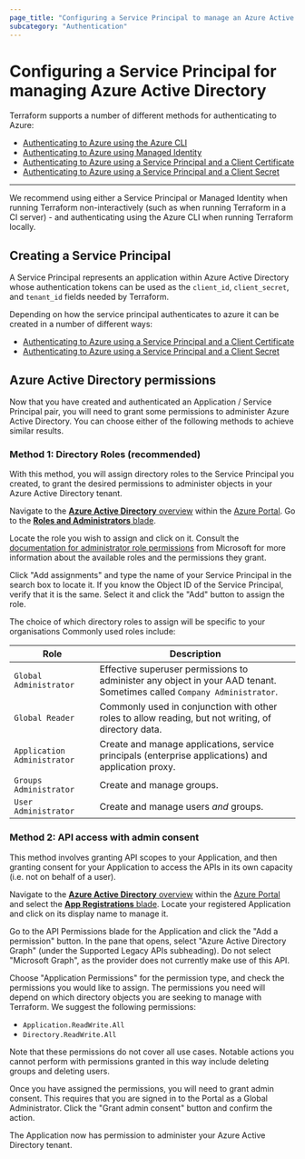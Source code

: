 ```yaml
---
page_title: "Configuring a Service Principal to manage an Azure Active Directory"
subcategory: "Authentication"
---
```


# Configuring a Service Principal for managing Azure Active Directory

Terraform supports a number of different methods for authenticating to Azure:

* [Authenticating to Azure using the Azure CLI](azure_cli.html)
* [Authenticating to Azure using Managed Identity](managed_service_identity.html)
* [Authenticating to Azure using a Service Principal and a Client Certificate](service_principal_client_certificate.html)
* [Authenticating to Azure using a Service Principal and a Client Secret](service_principal_client_secret.html)

---

We recommend using either a Service Principal or Managed Identity when running Terraform non-interactively (such as when running Terraform in a CI server) - and authenticating using the Azure CLI when running Terraform locally.

## Creating a Service Principal

A Service Principal represents an application within Azure Active Directory whose authentication tokens can be used as the `client_id`, `client_secret`, and `tenant_id` fields needed by Terraform.

Depending on how the service principal authenticates to azure it can be created in a number of different ways: 
* [Authenticating to Azure using a Service Principal and a Client Certificate](service_principal_client_certificate.html)
* [Authenticating to Azure using a Service Principal and a Client Secret](service_principal_client_secret.html)

## Azure Active Directory permissions

Now that you have created and authenticated an Application / Service Principal pair, you will need to grant some permissions to administer Azure Active Directory. You can choose either of the following methods to achieve similar results.

### Method 1: Directory Roles (recommended)

With this method, you will assign directory roles to the Service Principal you created, to grant the desired permissions to administer objects in your Azure Active Directory tenant.

Navigate to the [**Azure Active Directory** overview][azure-portal-aad-overview] within the [Azure Portal][azure-portal]. Go to the [**Roles and Administrators** blade][azure-portal-aad-roles-blade].

Locate the role you wish to assign and click on it. Consult the [documentation for administrator role permissions][admin-roles-docs] from Microsoft for more information about the available roles and the permissions they grant.

Click "Add assignments" and type the name of your Service Principal in the search box to locate it. If you know the Object ID of the Service Principal, verify that it is the same. Select it and click the "Add" button to assign the role.

The choice of which directory roles to assign will be specific to your organisations Commonly used roles include:

Role                        | Description
--------------------------- | -----------------------------------------------------------------------------------------------------------------------
`Global Administrator`      | Effective superuser permissions to administer any object in your AAD tenant. Sometimes called `Company Administrator`.
`Global Reader`             | Commonly used in conjunction with other roles to allow reading, but not writing, of directory data.
`Application Administrator` | Create and manage applications, service principals (enterprise applications) and application proxy.
`Groups Administrator`      | Create and manage groups.
`User Administrator`        | Create and manage users _and_ groups.

### Method 2: API access with admin consent

This method involves granting API scopes to your Application, and then granting consent for your Application to access the APIs in its own capacity (i.e. not on behalf of a user).

Navigate to the [**Azure Active Directory** overview][azure-portal-aad-overview] within the [Azure Portal][azure-portal] and select the [**App Registrations** blade][azure-portal-aad-applications-blade]. Locate your registered Application and click on its display name to manage it.

Go to the API Permissions blade for the Application and click the "Add a permission" button. In the pane that opens, select "Azure Active Directory Graph" (under the Supported Legacy APIs subheading). Do not select "Microsoft Graph", as the provider does not currently make use of this API.

Choose "Application Permissions" for the permission type, and check the permissions you would like to assign. The permissions you need will depend on which directory objects you are seeking to manage with Terraform. We suggest the following permissions:

- `Application.ReadWrite.All`
- `Directory.ReadWrite.All`

Note that these permissions do not cover all use cases. Notable actions you cannot perform with permissions granted in this way include deleting groups and deleting users.

Once you have assigned the permissions, you will need to grant admin consent. This requires that you are signed in to the Portal as a Global Administrator. Click the "Grant admin consent" button and confirm the action.

The Application now has permission to administer your Azure Active Directory tenant.


[admin-roles-docs]: https://docs.microsoft.com/en-us/azure/active-directory/users-groups-roles/directory-assign-admin-roles
[azure-portal]: https://portal.azure.com/
[azure-portal-aad-overview]: https://portal.azure.com/#blade/Microsoft_AAD_IAM/ActiveDirectoryMenuBlade/Overview
[azure-portal-aad-roles-blade]: https://portal.azure.com/#blade/Microsoft_AAD_IAM/ActiveDirectoryMenuBlade/RolesAndAdministrators
[azure-portal-aad-applications-blade]: https://portal.azure.com#blade/Microsoft_AAD_IAM/ActiveDirectoryMenuBlade/RegisteredApps
